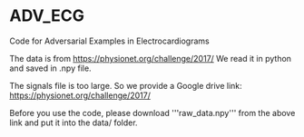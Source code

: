 # ADV_ECG
Code for Adversarial Examples in Electrocardiograms

The data is from https://physionet.org/challenge/2017/ We read it in python and saved in .npy file. 

The signals file is too large. So we provide a Google drive link: https://physionet.org/challenge/2017/

Before you use the code, please download '''raw_data.npy''' from the above link and put it into the data/ folder.

